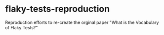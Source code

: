 # flaky-tests-reproduction
Reproduction efforts to re-create the orginal paper "What is the Vocabulary of Flaky Tests?"
